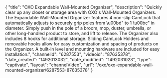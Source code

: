 {
    "title": "OXO Expandable Wall-Mounted Organizer",
    "description": "Quickly clear up any closet or storage area with OXO's Wall-Mounted Organizers. The Expandable Wall-Mounted Organizer features 4 non-slip CamLock that automatically adjusts to securely grip poles from \u00bd\" to 1 \u00bc\" in diameter. Simply push in the pole of a broom, mop, duster, umbrella, or other long-handled product to store, and lift to release. The Organizer also includes 8 hooks for additional storage. Sliding CamLock Holders and removable hooks allow for easy customization and spacing of products on the Organizer. A built-in level and mounting hardware are included for easy installation.",
    "channelid": "6287553",
    "videoid": "87635378",
    "date_created": "1492013032",
    "date_modified": "1492031023",
    "type": "captivate",
    "layout": "channelVideo",
    "url": "\/oxo\/oxo-expandable-wall-mounted-organizer\/6287553-87635378"
}